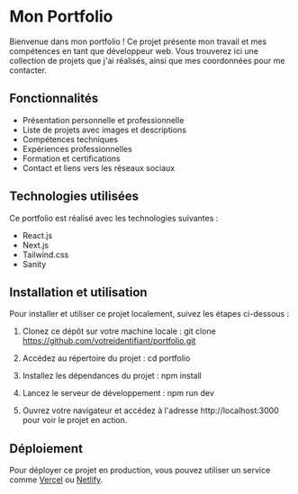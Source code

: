 # Mon Portfolio

Bienvenue dans mon portfolio ! Ce projet présente mon travail et mes compétences en tant que développeur web. Vous trouverez ici une collection de projets que j'ai réalisés, ainsi que mes coordonnées pour me contacter.

## Fonctionnalités

- Présentation personnelle et professionnelle
- Liste de projets avec images et descriptions
- Compétences techniques
- Expériences professionnelles
- Formation et certifications
- Contact et liens vers les réseaux sociaux

## Technologies utilisées

Ce portfolio est réalisé avec les technologies suivantes :

- React.js
- Next.js
- Tailwind.css
- Sanity

## Installation et utilisation

Pour installer et utiliser ce projet localement, suivez les étapes ci-dessous :

1. Clonez ce dépôt sur votre machine locale :
git clone https://github.com/votreidentifiant/portfolio.git

2. Accédez au répertoire du projet :
cd portfolio

3. Installez les dépendances du projet :
npm install


4. Lancez le serveur de développement :
npm run dev

5. Ouvrez votre navigateur et accédez à l'adresse http://localhost:3000 pour voir le projet en action.

## Déploiement

Pour déployer ce projet en production, vous pouvez utiliser un service comme [Vercel](https://vercel.com/) ou [Netlify](https://www.netlify.com/).
